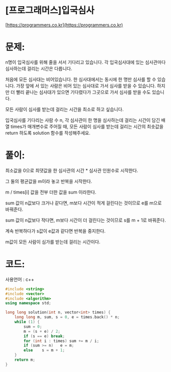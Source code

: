 # [프로그래머스]입국심사

[https://programmers.co.kr](https://programmers.co.kr)

# 문제:

n명이 입국심사를 위해 줄을 서서 기다리고 있습니다. 각 입국심사대에 있는 심사관마다 심사하는데 걸리는 시간은 다릅니다. 



처음에 모든 심사대는 비어있습니다. 한 심사대에서는 동시에 한 명만 심사를 할 수 있습니다. 가장 앞에 서 있는 사람은 비어 있는 심사대로 가서 심사를 받을 수 있습니다. 하지만 더 빨리 끝나는 심사대가 있으면 기다렸다가 그곳으로 가서 심사를 받을 수도 있습니다.



모든 사람이 심사를 받는데 걸리는 시간을 최소로 하고 싶습니다.



입국심사를 기다리는 사람 수 n, 각 심사관이 한 명을 심사하는데 걸리는 시간이 담긴 배열 times가 매개변수로 주어질 때, 모든 사람이 심사를 받는데 걸리는 시간의 최솟값을 return 하도록 solution 함수를 작성해주세요.



# 풀이:

최소값을 0으로 최댓값을 한 심사관의 시간 * 심사관 인원수로 시작한다.

그 둘의 평균값을 m이라 놓고 반복을 시작한다.

m / times[i] 값을 전부 더한 값을 sum 이라한다.

sum 값이 n값보다 크거나 같다면, m보다 시간이 적게 걸린다는 것이므로 e를 m으로 바꿔준다.

sum 값이 n값보다 작다면, m보다 시간이 더 걸린다는 것이므로 s를 m + 1로 바꿔준다.

계속 반복하다가 s값이 e값과 같다면 반복을 중지한다.

m값이 모든 사람이 심가를 받는데 걸리는 시간이다.



# **코드:**

사용언어 : c++
```c++
#include <string>
#include <vector>
#include <algorithm>
using namespace std;

long long solution(int n, vector<int> times) {
    long long m, sum, s = 0, e = times.back() * n;
    while (1) {
        sum = 0;
        m = (s + e) / 2;
        if (s == e) break;
        for (int i : times) sum += m / i;
        if (sum >= n)   e = m;
        else    s = m + 1;
    }
    return m;
}
```

